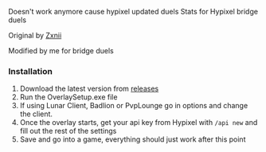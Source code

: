 Doesn't work anymore cause hypixel updated duels
Stats for Hypixel bridge duels

Original by [Zxnii](https://github.com/Zxnii/duels-overlay)

Modified by me for bridge duels

### Installation

1. Download the latest version from [releases](https://github.com/Squidable/Bridge-Duels-Overlay/releases)
2. Run the OverlaySetup.exe file
3. If using Lunar Client, Badlion or PvpLounge go in options and change the client.
4. Once the overlay starts, get your api key from Hypixel with `/api new` and fill out the rest of the settings
5. Save and go into a game, everything should just work after this point
